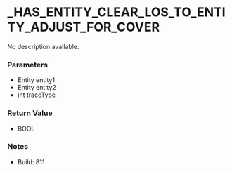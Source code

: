 # _HAS_ENTITY_CLEAR_LOS_TO_ENTITY_ADJUST_FOR_COVER

No description available.

### Parameters
* Entity entity1
* Entity entity2
* int traceType

### Return Value
* BOOL

### Notes
* Build: 811

